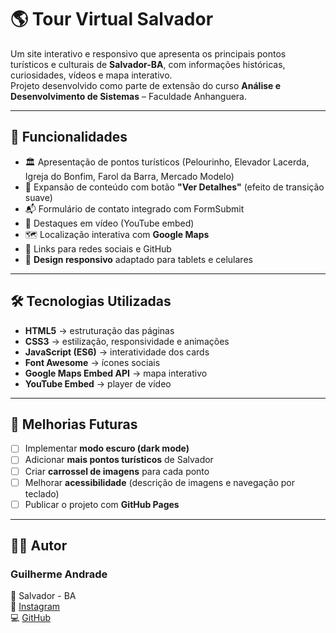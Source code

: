 # 🌎 Tour Virtual Salvador

Um site interativo e responsivo que apresenta os principais pontos turísticos e culturais de **Salvador-BA**, com informações históricas, curiosidades, vídeos e mapa interativo.  
Projeto desenvolvido como parte de extensão do curso **Análise e Desenvolvimento de Sistemas** – Faculdade Anhanguera.

---

## 🚀 Funcionalidades

- 🏛️ Apresentação de pontos turísticos (Pelourinho, Elevador Lacerda, Igreja do Bonfim, Farol da Barra, Mercado Modelo)  
- 📖 Expansão de conteúdo com botão **"Ver Detalhes"** (efeito de transição suave)  
- 📬 Formulário de contato integrado com FormSubmit
- 🎥 Destaques em vídeo (YouTube embed)  
- 🗺️ Localização interativa com **Google Maps**  
- 🔗 Links para redes sociais e GitHub  
- 📱 **Design responsivo** adaptado para tablets e celulares  

---

## 🛠️ Tecnologias Utilizadas

- **HTML5** → estruturação das páginas  
- **CSS3** → estilização, responsividade e animações  
- **JavaScript (ES6)** → interatividade dos cards  
- **Font Awesome** → ícones sociais  
- **Google Maps Embed API** → mapa interativo  
- **YouTube Embed** → player de vídeo  

---

## 📌 Melhorias Futuras

- [ ] Implementar **modo escuro (dark mode)**  
- [ ] Adicionar **mais pontos turísticos** de Salvador  
- [ ] Criar **carrossel de imagens** para cada ponto  
- [ ] Melhorar **acessibilidade** (descrição de imagens e navegação por teclado)  
- [ ] Publicar o projeto com **GitHub Pages**  

---

## 👨‍💻 Autor

### Guilherme Andrade  
📍 Salvador - BA  
🔗 [Instagram](https://www.instagram.com/guilherm_andrade01/)  
💻 [GitHub](https://github.com/Guilherme150901)  
